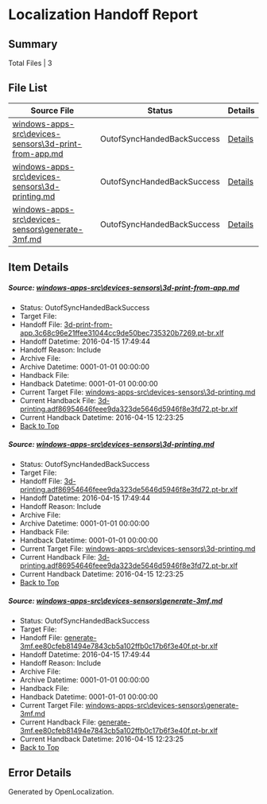# <a name='report-top'></a> Localization Handoff Report

## Summary
 Total Files | 3

## File List
 Source File | Status | Details 
 ----------- | ------ | ------- 
 [windows-apps-src\devices-sensors\3d-print-from-app.md](https://github.com/Microsoft/windows-apps/blob/8775750f75f8b6f7d72e0d03b30081d245af2879/windows-apps-src/devices-sensors/3d-print-from-app.md) | OutofSyncHandedBackSuccess | [Details](#e68a9c681974152bc0d4dfa58e824f80e77dc51f1957)
 [windows-apps-src\devices-sensors\3d-printing.md](https://github.com/Microsoft/windows-apps/blob/8775750f75f8b6f7d72e0d03b30081d245af2879/windows-apps-src/devices-sensors/3d-printing.md) | OutofSyncHandedBackSuccess | [Details](#a56adc5c7bc3f2d5ec4976e4e5394ff26ea983dc1958)
 [windows-apps-src\devices-sensors\generate-3mf.md](https://github.com/Microsoft/windows-apps/blob/8775750f75f8b6f7d72e0d03b30081d245af2879/windows-apps-src/devices-sensors/generate-3mf.md) | OutofSyncHandedBackSuccess | [Details](#99b00c855cc723dfca0aa8c4a70e31379bca88381995)

## Item Details
##### <a name='e68a9c681974152bc0d4dfa58e824f80e77dc51f1957'></a> Source: [windows-apps-src\devices-sensors\3d-print-from-app.md](https://github.com/Microsoft/windows-apps/blob/8775750f75f8b6f7d72e0d03b30081d245af2879/windows-apps-src/devices-sensors/3d-print-from-app.md)
* Status: OutofSyncHandedBackSuccess
* Target File: 
* Handoff File: [3d-print-from-app.3c68c96e21ffee31044cc9de50bec735320b7269.pt-br.xlf](https://github.com/Microsoft/WDG.handoff/blob/d3487a68e1e98208b992c2bbb899de8a52d7e302/ol-handoff/Microsoft/windows-apps.pt-br/master/3d-print-from-app.3c68c96e21ffee31044cc9de50bec735320b7269.pt-br.xlf)
* Handoff Datetime: 2016-04-15 17:49:44
* Handoff Reason: Include
* Archive File: 
* Archive Datetime: 0001-01-01 00:00:00
* Handback File: 
* Handback Datetime: 0001-01-01 00:00:00
* Current Target File: [windows-apps-src\devices-sensors\3d-printing.md](https://github.com/Microsoft/windows-apps.pt-br/blob/149c863f61fcc324db3e3dea8782e6276b20d1c2/windows-apps-src/devices-sensors/3d-printing.md)
* Current Handback File: [3d-printing.adf86954646feee9da323de5646d5946f8e3fd72.pt-br.xlf](https://github.com/Microsoft/WDG.handback/blob/18f7494fe80578448c47b9ba618e4f4ad7301261/ol-handback/Microsoft/windows-apps.pt-br/master/3d-printing.adf86954646feee9da323de5646d5946f8e3fd72.pt-br.xlf)
* Current Handback Datetime: 2016-04-15 12:23:25
* [Back to Top](#report-top)

##### <a name='a56adc5c7bc3f2d5ec4976e4e5394ff26ea983dc1958'></a> Source: [windows-apps-src\devices-sensors\3d-printing.md](https://github.com/Microsoft/windows-apps/blob/8775750f75f8b6f7d72e0d03b30081d245af2879/windows-apps-src/devices-sensors/3d-printing.md)
* Status: OutofSyncHandedBackSuccess
* Target File: 
* Handoff File: [3d-printing.adf86954646feee9da323de5646d5946f8e3fd72.pt-br.xlf](https://github.com/Microsoft/WDG.handoff/blob/d3487a68e1e98208b992c2bbb899de8a52d7e302/ol-handoff/Microsoft/windows-apps.pt-br/master/3d-printing.adf86954646feee9da323de5646d5946f8e3fd72.pt-br.xlf)
* Handoff Datetime: 2016-04-15 17:49:44
* Handoff Reason: Include
* Archive File: 
* Archive Datetime: 0001-01-01 00:00:00
* Handback File: 
* Handback Datetime: 0001-01-01 00:00:00
* Current Target File: [windows-apps-src\devices-sensors\3d-printing.md](https://github.com/Microsoft/windows-apps.pt-br/blob/149c863f61fcc324db3e3dea8782e6276b20d1c2/windows-apps-src/devices-sensors/3d-printing.md)
* Current Handback File: [3d-printing.adf86954646feee9da323de5646d5946f8e3fd72.pt-br.xlf](https://github.com/Microsoft/WDG.handback/blob/18f7494fe80578448c47b9ba618e4f4ad7301261/ol-handback/Microsoft/windows-apps.pt-br/master/3d-printing.adf86954646feee9da323de5646d5946f8e3fd72.pt-br.xlf)
* Current Handback Datetime: 2016-04-15 12:23:25
* [Back to Top](#report-top)

##### <a name='99b00c855cc723dfca0aa8c4a70e31379bca88381995'></a> Source: [windows-apps-src\devices-sensors\generate-3mf.md](https://github.com/Microsoft/windows-apps/blob/8775750f75f8b6f7d72e0d03b30081d245af2879/windows-apps-src/devices-sensors/generate-3mf.md)
* Status: OutofSyncHandedBackSuccess
* Target File: 
* Handoff File: [generate-3mf.ee80cfeb81494e7843cb5a102ffb0c17b6f3e40f.pt-br.xlf](https://github.com/Microsoft/WDG.handoff/blob/d3487a68e1e98208b992c2bbb899de8a52d7e302/ol-handoff/Microsoft/windows-apps.pt-br/master/generate-3mf.ee80cfeb81494e7843cb5a102ffb0c17b6f3e40f.pt-br.xlf)
* Handoff Datetime: 2016-04-15 17:49:44
* Handoff Reason: Include
* Archive File: 
* Archive Datetime: 0001-01-01 00:00:00
* Handback File: 
* Handback Datetime: 0001-01-01 00:00:00
* Current Target File: [windows-apps-src\devices-sensors\generate-3mf.md](https://github.com/Microsoft/windows-apps.pt-br/blob/149c863f61fcc324db3e3dea8782e6276b20d1c2/windows-apps-src/devices-sensors/generate-3mf.md)
* Current Handback File: [generate-3mf.ee80cfeb81494e7843cb5a102ffb0c17b6f3e40f.pt-br.xlf](https://github.com/Microsoft/WDG.handback/blob/18f7494fe80578448c47b9ba618e4f4ad7301261/ol-handback/Microsoft/windows-apps.pt-br/master/generate-3mf.ee80cfeb81494e7843cb5a102ffb0c17b6f3e40f.pt-br.xlf)
* Current Handback Datetime: 2016-04-15 12:23:25
* [Back to Top](#report-top)


## Error Details

Generated by OpenLocalization.
